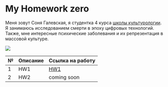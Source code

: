 # My Homework zero 
Меня зовут Соня Галевская, я студентка 4 курса [школы культурологии](https://www.hse.ru/ba/cultural). Я занимаюсь исследованием смерти в эпоху цифровых технологий. Также, мне интересные психические заболевания и их репрезентация в массовой культуре. 

![](https://pp.userapi.com/c845520/v845520960/ec847/a_wSf8xyzuM.jpg)


№|Описание|Ссылка на работу 
---|---|---
1|HW1|[HW1](https://github.com/sonyagalevskaya/python-dh-hw/blob/master/HW1.ipynb)
2|HW2|coming soon


